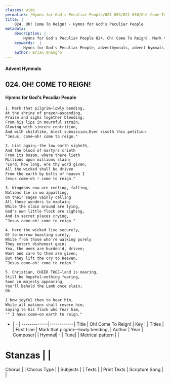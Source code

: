 ```yaml
---
classes: wide
permalink: /Hymns-for-God's-Peculiar-People/001-053/021-030/Oh!-Come-To-Reign!/
title: |
    024. Oh! Come To Reign! - Hymns for God's Peculiar People
metadata:
    description: |
        Hymns for God's Peculiar People 024. Oh! Come To Reign!. Mark that pilgrim—lowly bending, At the shrine of prayer—ascending, Praise and sighs together blending, From his lips in mournful strain; Glowing with sincere contrition, And with childlike, blest submission,Ever riseth this petition “Jesus, come—oh! come to reign."  
    keywords:  |
        Hymns for God's Peculiar People, adventhymnals, advent hymnals, Oh! Come To Reign!, Mark that pilgrim—lowly bending,. 
    author: Brian Onang'o
---
```

#### Advent Hymnals
## 024. OH! COME TO REIGN!
####  Hymns for God's Peculiar People
```txt
1. Mark that pilgrim—lowly bending,
At the shrine of prayer—ascending,
Praise and sighs together blending,
From his lips in mournful strain;
Glowing with sincere contrition,
And with childlike, blest submission,Ever riseth this petition
“Jesus, come—oh! come to reign."

2. List again;—the low earth sigheth,
And the blood of martyrs crieth
From its bosom, where there lieth
Millions upon millions slain;
"Lord, how long, ere thy word given,
All the wicked shall be driven
From the earth by bolts of heaven I
Jesus come—oh ! come to reign."

3. Kingdoms now are reeling, falling,
Nations lie in wo appalling,
On their sages vainly calling
All these wonders to explain;
While the slain around are lying,
God's own little flock are sighing,
And in secret places crying,
“Jesus come—oh! come to reign."

4. Here the wicked live securely,
Of to-morrow boasting surely,
While from those who're walking purely
They extort dishonest gain;
Yea, the meek are burden'd, driven;
Want and care to them are given,
But they lift the cry to Heaven,
“Jesus come—oh! come to reign."

5. Christian, CHEER THEE—land is nearing,
Still be hopeful—nothing fearing,
Soon in majesty appearing,
You'll behold the Lamb once slain;
Oh 

1 how joyful then to hear him,
While all nations shall revere him,
Saying to his flock who fear him,
'" I have come—on earth to reign."


```
- |   -  |
-------------|------------|
Title | Oh! Come To Reign! |
Key |  |
Titles |  |
First Line | Mark that pilgrim—lowly bending, |
Author | 
Year | 
Composer|  |
Hymnal|  - |
Tune|  |
Metrical pattern | |
# Stanzas |  |
Chorus |  |
Chorus Type |  |
Subjects |  |
Texts |  |
Print Texts | 
Scripture Song |  |
    
